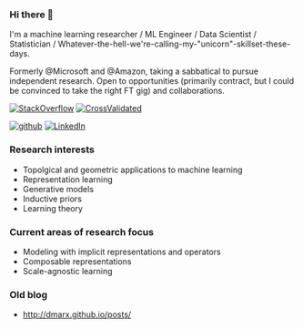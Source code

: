 ### Hi there 👋

I'm a machine learning researcher / ML Engineer / Data Scientist / Statistician / Whatever-the-hell-we're-calling-my-"unicorn"-skillset-these-days.

Formerly @Microsoft and @Amazon, taking a sabbatical to pursue independent research. Open to opportunities (primarily contract, but I could be convinced to take the right FT gig) and collaborations.


[![StackOverflow](https://img.shields.io/stackexchange/stackoverflow/r/819544?color=brightgreen&style=plastic)](https://stackoverflow.com/users/819544/david-marx)
[![CrossValidated](https://img.shields.io/stackexchange/crossvalidated/r/8451?color=green&style=plastic)](https://stats.stackexchange.com/users/8451/david-marx)

[![github](https://img.shields.io/badge/github-%23121011.svg?style=for-the-badge&logo=github&logoColor=white)](https://github.com/dmarx)
[![LinkedIn](https://img.shields.io/badge/linkedin-%230077B5.svg?style=for-the-badge&logo=linkedin&logoColor=white)](https://www.linkedin.com/in/david-marx-b0a5bb14/)



### Research interests

* Topolgical and geometric applications to machine learning
* Representation learning
* Generative models
* Inductive priors
* Learning theory

### Current areas of research focus

* Modeling with implicit representations and operators
* Composable representations
* Scale-agnostic learning

### Old blog

* http://dmarx.github.io/posts/




<!--
**dmarx/dmarx** is a ✨ _special_ ✨ repository because its `README.md` (this file) appears on your GitHub profile.

Here are some ideas to get you started:

- 🔭 I’m currently working on ...
- 🌱 I’m currently learning ...
- 👯 I’m looking to collaborate on ...
- 🤔 I’m looking for help with ...
- 💬 Ask me about ...
- 📫 How to reach me: ...
- 😄 Pronouns: ...
- ⚡ Fun fact: ...
-->
